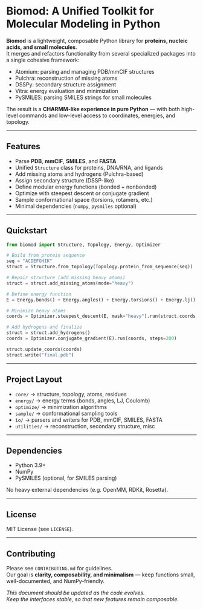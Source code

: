 # Biomod: A Unified Toolkit for Molecular Modeling in Python

**Biomod** is a lightweight, composable Python library for **proteins, nucleic acids, and small molecules**.  
It merges and refactors functionality from several specialized packages into a single cohesive framework:

- Atomium: parsing and managing PDB/mmCIF structures  
- Pulchra: reconstruction of missing atoms  
- DSSPy: secondary structure assignment  
- Vitra: energy evaluation and minimization  
- PySMILES: parsing SMILES strings for small molecules  

The result is a **CHARMM-like experience in pure Python** — with both high-level commands and low-level access to coordinates, energies, and topology.  

---

## Features

- Parse **PDB**, **mmCIF**, **SMILES**, and **FASTA**  
- Unified `Structure` class for proteins, DNA/RNA, and ligands  
- Add missing atoms and hydrogens (Pulchra-based)  
- Assign secondary structure (DSSP-like)  
- Define modular energy functions (bonded + nonbonded)  
- Optimize with steepest descent or conjugate gradient  
- Sample conformational space (torsions, rotamers, etc.)  
- Minimal dependencies (`numpy`, `pysmiles` optional)  

---

## Quickstart

```python
from biomod import Structure, Topology, Energy, Optimizer

# Build from protein sequence
seq = "ACDEFGHIK"
struct = Structure.from_topology(Topology.protein_from_sequence(seq))

# Repair structure (add missing heavy atoms)
struct = struct.add_missing_atoms(mode="heavy")

# Define energy function
E = Energy.bonds() + Energy.angles() + Energy.torsions() + Energy.lj() + Energy.coulomb()

# Minimize heavy atoms
coords = Optimizer.steepest_descent(E, mask="heavy").run(struct.coords, steps=500)

# Add hydrogens and finalize
struct = struct.add_hydrogens()
coords = Optimizer.conjugate_gradient(E).run(coords, steps=200)

struct.update_coords(coords)
struct.write("final.pdb")
```

---

## Project Layout

- `core/` → structure, topology, atoms, residues  
- `energy/` → energy terms (bonds, angles, LJ, Coulomb)  
- `optimize/` → minimization algorithms  
- `sample/` → conformational sampling tools  
- `io/` → parsers and writers for PDB, mmCIF, SMILES, FASTA  
- `utilities/` → reconstruction, secondary structure, misc  

---

## Dependencies

- Python 3.9+  
- NumPy  
- PySMILES (optional, for SMILES parsing)  

No heavy external dependencies (e.g. OpenMM, RDKit, Rosetta).  

---

## License

MIT License (see `LICENSE`).  

---

## Contributing

Please see `CONTRIBUTING.md` for guidelines.  
Our goal is **clarity, composability, and minimalism** — keep functions small, well-documented, and NumPy-friendly.


*This document should be updated as the code evolves.  
Keep the interfaces stable, so that new features remain composable.*
